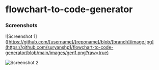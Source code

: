 ﻿# flowchart-to-code-generator

### Screenshots

![Screenshot 1]([https://github.com/[username]/[reponame]/blob/[branch]/image.jpg](https://github.com/suryanshp1/flowchart-to-code-generator/blob/main/images/gen1.png?raw=true)


![Screenshot 2]([https://github.com/[username]/[reponame]/blob/[branch]/image.jpg](https://github.com/suryanshp1/flowchart-to-code-generator/blob/main/images/gen1.png)https://github.com/suryanshp1/flowchart-to-code-generator/blob/main/images/gen2.png?raw=true)
